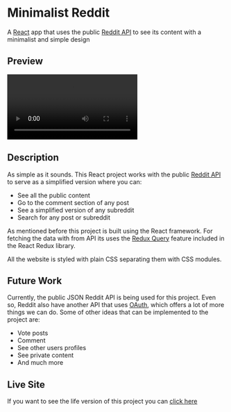 # Minimalist Reddit
A [React](https://reactjs.org/) app that uses the public [Reddit API](https://github.com/reddit-archive/reddit/wiki/API) to see its content with a minimalist and simple design

## Preview
![](/media/Preview.mp4)

## Description

As simple as it sounds. This React project works with the public [Reddit API](https://github.com/reddit-archive/reddit/wiki/API) to serve as a simplified version where you can:

- See all the public content
- Go to the comment section of any post
- See a simplified version of any subreddit
- Search for any post or subreddit

As mentioned before this project is built using the React framework. For fetching the data with from API its uses the [Redux Query](https://redux-toolkit.js.org/rtk-query/overview) feature included in the React Redux library.

All the website is styled with plain CSS separating them with CSS modules.

## Future Work

Currently, the public JSON Reddit API is being used for this project. Even so, Reddit also have another API that uses [OAuth](https://www.reddit.com/dev/api), which offers a lot of more things we can do. Some of other ideas that can be implemented to the project are:

- Vote posts
- Comment
- See other users profiles
- See private content
- And much more

## Live Site

If you want to see the life version of this project you can [click here](https://minimalist-reddit.netlify.app/)